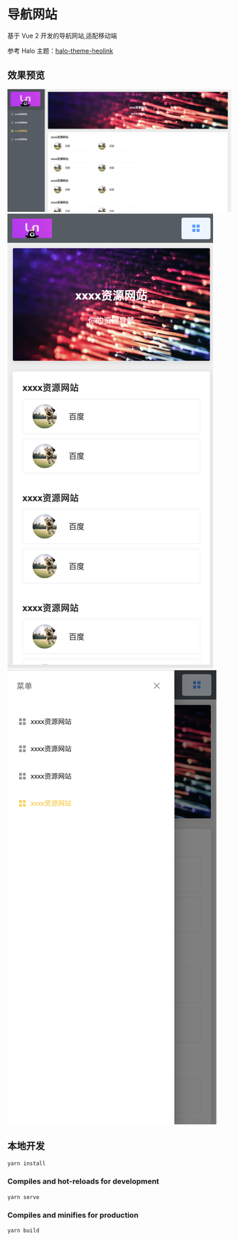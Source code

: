 # 导航网站

基于 Vue 2 开发的导航网站,适配移动端

参考 Halo 主题：[halo-theme-heolink](https://github.com/zhheo/halo-theme-heolink)

## 效果预览

![img.png](src/static/img/img.png)
![img_1.png](src/static/img/img_1.png)
![img_2.png](src/static/img/img_2.png)

## 本地开发

```
yarn install
```

### Compiles and hot-reloads for development

```
yarn serve
```

### Compiles and minifies for production

```
yarn build
```
